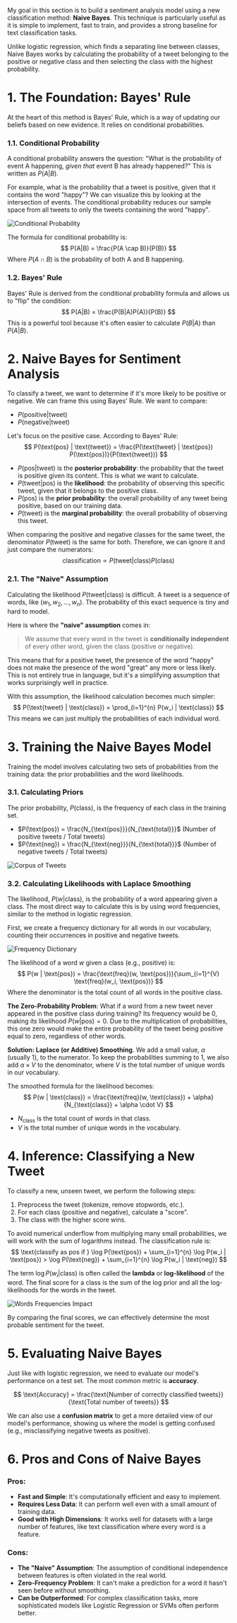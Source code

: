 My goal in this section is to build a sentiment analysis model using a new classification method: **Naive Bayes**. This technique is particularly useful as it is simple to implement, fast to train, and provides a strong baseline for text classification tasks.

Unlike logistic regression, which finds a separating line between classes, Naive Bayes works by calculating the probability of a tweet belonging to the positive or negative class and then selecting the class with the highest probability.

# 1. The Foundation: Bayes' Rule

At the heart of this method is Bayes' Rule, which is a way of updating our beliefs based on new evidence. It relies on conditional probabilities.

### 1.1. Conditional Probability

A conditional probability answers the question: "What is the probability of event A happening, *given that* event B has already happened?" This is written as $P(A|B)$.

For example, what is the probability that a tweet is positive, given that it contains the word "happy"? We can visualize this by looking at the intersection of events. The conditional probability reduces our sample space from all tweets to only the tweets containing the word "happy".

![Conditional Probability](./images/probability-intertection.png)

The formula for conditional probability is:
$$ P(A|B) = \frac{P(A \cap B)}{P(B)} $$
Where $P(A \cap B)$ is the probability of both A and B happening.

### 1.2. Bayes' Rule

Bayes' Rule is derived from the conditional probability formula and allows us to "flip" the condition:
$$ P(A|B) = \frac{P(B|A)P(A)}{P(B)} $$
This is a powerful tool because it's often easier to calculate $P(B|A)$ than $P(A|B)$.

# 2. Naive Bayes for Sentiment Analysis

To classify a tweet, we want to determine if it's more likely to be positive or negative. We can frame this using Bayes' Rule. We want to compare:
- $P(\text{positive} | \text{tweet})$
- $P(\text{negative} | \text{tweet})$

Let's focus on the positive case. According to Bayes' Rule:
$$ P(\text{pos} | \text{tweet}) = \frac{P(\text{tweet} | \text{pos}) P(\text{pos})}{P(\text{tweet})} $$

- $P(\text{pos} | \text{tweet})$ is the **posterior probability**: the probability that the tweet is positive given its content. This is what we want to calculate.
- $P(\text{tweet} | \text{pos})$ is the **likelihood**: the probability of observing this specific tweet, given that it belongs to the positive class.
- $P(\text{pos})$ is the **prior probability**: the overall probability of any tweet being positive, based on our training data.
- $P(\text{tweet})$ is the **marginal probability**: the overall probability of observing this tweet.

When comparing the positive and negative classes for the same tweet, the denominator $P(\text{tweet})$ is the same for both. Therefore, we can ignore it and just compare the numerators:
$$ \text{classification} \propto P(\text{tweet} | \text{class}) P(\text{class}) $$

### 2.1. The "Naive" Assumption

Calculating the likelihood $P(\text{tweet} | \text{class})$ is difficult. A tweet is a sequence of words, like $(w_1, w_2, ..., w_n)$. The probability of this exact sequence is tiny and hard to model.

Here is where the **"naive" assumption** comes in:
> We assume that every word in the tweet is **conditionally independent** of every other word, given the class (positive or negative).

This means that for a positive tweet, the presence of the word "happy" does not make the presence of the word "great" any more or less likely. This is not entirely true in language, but it's a simplifying assumption that works surprisingly well in practice.

With this assumption, the likelihood calculation becomes much simpler:
$$ P(\text{tweet} | \text{class}) = \prod_{i=1}^{n} P(w_i | \text{class}) $$
This means we can just multiply the probabilities of each individual word.

# 3. Training the Naive Bayes Model

Training the model involves calculating two sets of probabilities from the training data: the prior probabilities and the word likelihoods.

### 3.1. Calculating Priors

The prior probability, $P(\text{class})$, is the frequency of each class in the training set.
- $P(\text{pos}) = \frac{N_{\text{pos}}}{N_{\text{total}}}$ (Number of positive tweets / Total tweets)
- $P(\text{neg}) = \frac{N_{\text{neg}}}{N_{\text{total}}}$ (Number of negative tweets / Total tweets)

![Corpus of Tweets](./images/corpus-of-tweets.png)

### 3.2. Calculating Likelihoods with Laplace Smoothing

The likelihood, $P(w | \text{class})$, is the probability of a word appearing given a class. The most direct way to calculate this is by using word frequencies, similar to the method in logistic regression.

First, we create a frequency dictionary for all words in our vocabulary, counting their occurrences in positive and negative tweets.

![Frequency Dictionary](./images/freq-dic-and-count.png)

The likelihood of a word $w$ given a class (e.g., positive) is:
$$ P(w | \text{pos}) = \frac{\text{freq}(w, \text{pos})}{\sum_{i=1}^{V} \text{freq}(w_i, \text{pos})} $$
Where the denominator is the total count of all words in the positive class.

**The Zero-Probability Problem**: What if a word from a new tweet never appeared in the positive class during training? Its frequency would be 0, making its likelihood $P(w|\text{pos}) = 0$. Due to the multiplication of probabilities, this one zero would make the entire probability of the tweet being positive equal to zero, regardless of other words.

**Solution: Laplace (or Additive) Smoothing**. We add a small value, $\alpha$ (usually 1), to the numerator. To keep the probabilities summing to 1, we also add $\alpha \times V$ to the denominator, where $V$ is the total number of unique words in our vocabulary.

The smoothed formula for the likelihood becomes:
$$ P(w | \text{class}) = \frac{\text{freq}(w, \text{class}) + \alpha}{N_{\text{class}} + \alpha \cdot V} $$
- $N_{\text{class}}$ is the total count of words in that class.
- $V$ is the total number of unique words in the vocabulary.

# 4. Inference: Classifying a New Tweet

To classify a new, unseen tweet, we perform the following steps:
1. Preprocess the tweet (tokenize, remove stopwords, etc.).
2. For each class (positive and negative), calculate a "score".
3. The class with the higher score wins.

To avoid numerical underflow from multiplying many small probabilities, we will work with the sum of logarithms instead. The classification rule is:
$$ \text{classify as pos if } \log P(\text{pos}) + \sum_{i=1}^{n} \log P(w_i | \text{pos}) > \log P(\text{neg}) + \sum_{i=1}^{n} \log P(w_i | \text{neg}) $$

The term $\log P(w_i | \text{class})$ is often called the **lambda** or **log-likelihood** of the word. The final score for a class is the sum of the log prior and all the log-likelihoods for the words in the tweet.

![Words Frequencies Impact](./images/words-freqs-impact.png)

By comparing the final scores, we can effectively determine the most probable sentiment for the tweet.

# 5. Evaluating Naive Bayes

Just like with logistic regression, we need to evaluate our model's performance on a test set. The most common metric is **accuracy**.

$$ \text{Accuracy} = \frac{\text{Number of correctly classified tweets}}{\text{Total number of tweets}} $$

We can also use a **confusion matrix** to get a more detailed view of our model's performance, showing us where the model is getting confused (e.g., misclassifying negative tweets as positive).

# 6. Pros and Cons of Naive Bayes

### Pros:
- **Fast and Simple**: It's computationally efficient and easy to implement.
- **Requires Less Data**: It can perform well even with a small amount of training data.
- **Good with High Dimensions**: It works well for datasets with a large number of features, like text classification where every word is a feature.

### Cons:
- **The "Naive" Assumption**: The assumption of conditional independence between features is often violated in the real world.
- **Zero-Frequency Problem**: It can't make a prediction for a word it hasn't seen before without smoothing.
- **Can be Outperformed**: For complex classification tasks, more sophisticated models like Logistic Regression or SVMs often perform better.
